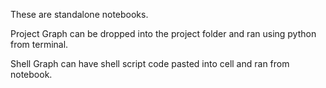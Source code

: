These are standalone notebooks. 

Project Graph can be dropped into the project folder and ran using python from terminal. 

Shell Graph can have shell script code pasted into cell and ran from notebook. 
